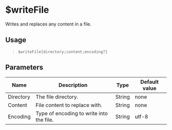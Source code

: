 # $writeFile
Writes and replaces any content in a file.
## Usage
> `$writeFile[directory;content;encoding?]`
## Parameters
|   Name    |               Description                |  Type  | Default value |
|-----------|------------------------------------------|--------|---------------|
| Directory | The file directory.                      | String | none          |
| Content   | File content to replace with.            | String | none          |
| Encoding  | Type of encoding to write into the file. | String | utf-8         |
